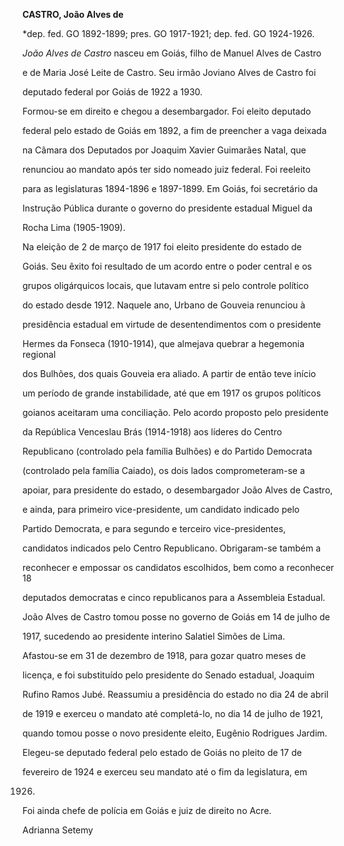 **CASTRO, João Alves de**



\*dep. fed. GO 1892-1899; pres. GO 1917-1921; dep. fed. GO 1924-1926.



*João Alves de Castro* nasceu em Goiás, filho de Manuel Alves de Castro

e de Maria José Leite de Castro. Seu irmão Joviano Alves de Castro foi

deputado federal por Goiás de 1922 a 1930.



Formou-se em direito e chegou a desembargador. Foi eleito deputado

federal pelo estado de Goiás em 1892, a fim de preencher a vaga deixada

na Câmara dos Deputados por Joaquim Xavier Guimarães Natal, que

renunciou ao mandato após ter sido nomeado juiz federal. Foi reeleito

para as legislaturas 1894-1896 e 1897-1899. Em Goiás, foi secretário da

Instrução Pública durante o governo do presidente estadual Miguel da

Rocha Lima (1905-1909).



Na eleição de 2 de março de 1917 foi eleito presidente do estado de

Goiás. Seu êxito foi resultado de um acordo entre o poder central e os

grupos oligárquicos locais, que lutavam entre si pelo controle político

do estado desde 1912. Naquele ano, Urbano de Gouveia renunciou à

presidência estadual em virtude de desentendimentos com o presidente

Hermes da Fonseca (1910-1914), que almejava quebrar a hegemonia regional

dos Bulhões, dos quais Gouveia era aliado. A partir de então teve início

um período de grande instabilidade, até que em 1917 os grupos políticos

goianos aceitaram uma conciliação. Pelo acordo proposto pelo presidente

da República Venceslau Brás (1914-1918) aos líderes do Centro

Republicano (controlado pela família Bulhões) e do Partido Democrata

(controlado pela família Caiado), os dois lados comprometeram-se a

apoiar, para presidente do estado, o desembargador João Alves de Castro,

e ainda, para primeiro vice-presidente, um candidato indicado pelo

Partido Democrata, e para segundo e terceiro vice-presidentes,

candidatos indicados pelo Centro Republicano. Obrigaram-se também a

reconhecer e empossar os candidatos escolhidos, bem como a reconhecer 18

deputados democratas e cinco republicanos para a Assembleia Estadual.



João Alves de Castro tomou posse no governo de Goiás em 14 de julho de

1917, sucedendo ao presidente interino Salatiel Simões de Lima.

Afastou-se em 31 de dezembro de 1918, para gozar quatro meses de

licença, e foi substituído pelo presidente do Senado estadual, Joaquim

Rufino Ramos Jubé. Reassumiu a presidência do estado no dia 24 de abril

de 1919 e exerceu o mandato até completá-lo, no dia 14 de julho de 1921,

quando tomou posse o novo presidente eleito, Eugênio Rodrigues Jardim.



Elegeu-se deputado federal pelo estado de Goiás no pleito de 17 de

fevereiro de 1924 e exerceu seu mandato até o fim da legislatura, em

1926.



Foi ainda chefe de polícia em Goiás e juiz de direito no Acre.



Adrianna Setemy



